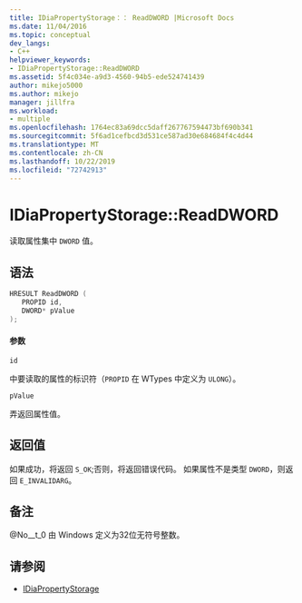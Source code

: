 ```yaml
---
title: IDiaPropertyStorage：： ReadDWORD |Microsoft Docs
ms.date: 11/04/2016
ms.topic: conceptual
dev_langs:
- C++
helpviewer_keywords:
- IDiaPropertyStorage::ReadDWORD
ms.assetid: 5f4c034e-a9d3-4560-94b5-ede524741439
author: mikejo5000
ms.author: mikejo
manager: jillfra
ms.workload:
- multiple
ms.openlocfilehash: 1764ec83a69dcc5daff267767594473bf690b341
ms.sourcegitcommit: 5f6ad1cefbcd3d531ce587ad30e684684f4c4d44
ms.translationtype: MT
ms.contentlocale: zh-CN
ms.lasthandoff: 10/22/2019
ms.locfileid: "72742913"
---
```

# <a name="idiapropertystoragereaddword"></a>IDiaPropertyStorage::ReadDWORD
读取属性集中 `DWORD` 值。

## <a name="syntax"></a>语法

```C++
HRESULT ReadDWORD ( 
   PROPID id,
   DWORD* pValue
);
```

#### <a name="parameters"></a>参数
 `id`

中要读取的属性的标识符（`PROPID` 在 WTypes 中定义为 `ULONG`）。

 `pValue`

弄返回属性值。

## <a name="return-value"></a>返回值
 如果成功，将返回 `S_OK`;否则，将返回错误代码。 如果属性不是类型 `DWORD`，则返回 `E_INVALIDARG`。

## <a name="remarks"></a>备注
 @No__t_0 由 Windows 定义为32位无符号整数。

## <a name="see-also"></a>请参阅
- [IDiaPropertyStorage](../../debugger/debug-interface-access/idiapropertystorage.md)